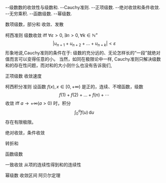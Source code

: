 
--级数数的收敛性与级数和.
--Cauchy准则.
--正项级数.
--绝对收敛和条件收敛.
--无穷乘积.
--函数级数.
--幂级数.



数项级数，部分和
收敛、发散

柯西准则
级数收敛 iff ${\forall \varepsilon>0, \exists n>0, \forall k \in \mathbb{N}^{+}}$
$$
\lvert u_{n+1} + u_{n+2} + \dots+u_{n+k} \rvert <\varepsilon
$$
形象地说,Cauchy准则的条件在于:
级数的充分远的、无论怎样长的“一段”就绝对值而言可以变得任意的小。
当然，如同在极限论中一样, Cauchy准则只解决级数和的存在性问题，而对和的大小则什么也没有告诉我们,


正项级数
收敛速度

柯西积分准则
设函数 ${f(x), x \in [0, +\infty)}$ 是正的，连续、不增函数，级数
$$
f(1) + f(2) + \dots + f(n) + \cdots
$$
收敛 iff ${a \to +\infty (a>0)}$ 时，积分
$$
\int_{0}^{a} f(u) \, \mathrm{d}u 
$$
存在有限极限。

绝对收敛，条件收敛

转折和

函数级数

一致收敛
从项的连续性得到和的连续性

幂级数
收敛区间
阿贝尔定理

